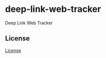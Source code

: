 # deep-link-web-tracker
Deep Link Web Tracker

## License

[License](https://github.com/emartech/deep-link-web-tracker/blob/master/LICENSE.txt)
